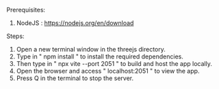 Prerequisites:
  1. NodeJS : https://nodejs.org/en/download

Steps:
  1. Open a new terminal window in the threejs directory.
  2. Type in " npm install " to install the required dependencies.
  3. Then type in " npx vite --port 2051 " to build and host the app locally.
  4. Open the browser and access " localhost:2051 " to view the app.
  5. Press Q in the terminal to stop the server.
